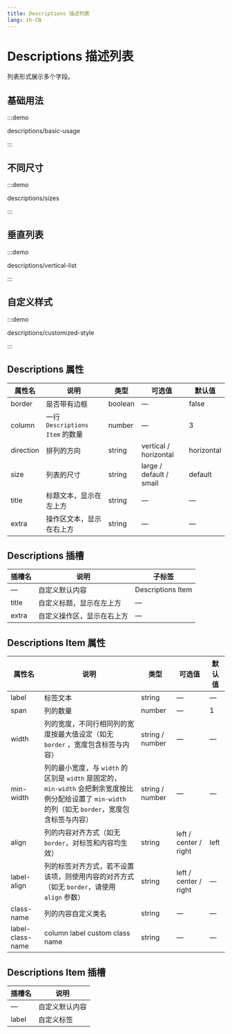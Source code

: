 ```yaml
---
title: Descriptions 描述列表
lang: zh-CN
---
```


# Descriptions 描述列表

列表形式展示多个字段。

## 基础用法

:::demo

descriptions/basic-usage

:::

## 不同尺寸

:::demo

descriptions/sizes

:::

## 垂直列表

:::demo

descriptions/vertical-list

:::

## 自定义样式

:::demo

descriptions/customized-style

:::

## Descriptions 属性

| 属性名    | 说明                            | 类型    | 可选值                  | 默认值     |
| --------- | ------------------------------- | ------- | ----------------------- | ---------- |
| border    | 是否带有边框                    | boolean | —                       | false      |
| column    | 一行 `Descriptions Item` 的数量 | number  | —                       | 3          |
| direction | 排列的方向                      | string  | vertical / horizontal   | horizontal |
| size      | 列表的尺寸                      | string  | large / default / small | default    |
| title     | 标题文本，显示在左上方          | string  | —                       | —          |
| extra     | 操作区文本，显示在右上方        | string  | —                       | —          |

## Descriptions 插槽

| 插槽名 | 说明                       | 子标签            |
| ------ | -------------------------- | ----------------- |
| —      | 自定义默认内容             | Descriptions Item |
| title  | 自定义标题，显示在左上方   | —                 |
| extra  | 自定义操作区，显示在右上方 | —                 |

## Descriptions Item 属性

| 属性名           | 说明                                                                                                                                                 | 类型            | 可选值                | 默认值 |
| ---------------- | ---------------------------------------------------------------------------------------------------------------------------------------------------- | --------------- | --------------------- | ------ |
| label            | 标签文本                                                                                                                                             | string          | —                     | —      |
| span             | 列的数量                                                                                                                                             | number          | —                     | 1      |
| width            | 列的宽度，不同行相同列的宽度按最大值设定（如无 `border` ，宽度包含标签与内容）                                                                       | string / number | —                     | —      |
| min-width        | 列的最小宽度，与 `width` 的区别是 `width` 是固定的，`min-width` 会把剩余宽度按比例分配给设置了 `min-width` 的列（如无 `border`，宽度包含标签与内容） | string / number | —                     | —      |
| align            | 列的内容对齐方式（如无 `border`，对标签和内容均生效）                                                                                                | string          | left / center / right | left   |
| label-align      | 列的标签对齐方式，若不设置该项，则使用内容的对齐方式（如无 `border`，请使用 `align` 参数）                                                           | string          | left / center / right | —      |
| class-name       | 列的内容自定义类名                                                                                                                                   | string          | —                     | —      |
| label-class-name | column label custom class name                                                                                                                       | string          | —                     | —      |

## Descriptions Item 插槽

| 插槽名 | 说明           |
| ------ | -------------- |
| —      | 自定义默认内容 |
| label  | 自定义标签     |
